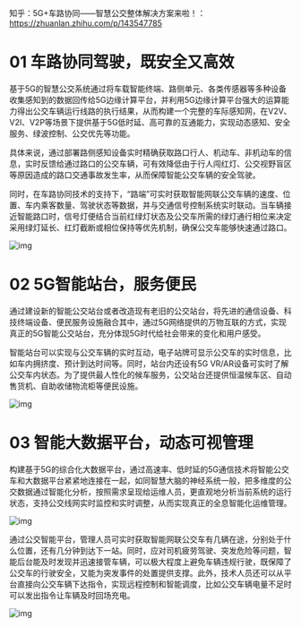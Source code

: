 知乎：5G+车路协同——智慧公交整体解决方案来啦！：https://zhuanlan.zhihu.com/p/143547785

# 01 车路协同驾驶，既安全又高效

基于5G的智慧公交系统通过将车载智能终端、路侧单元、各类传感器等多种设备收集感知到的数据回传给5G边缘计算平台，并利用5G边缘计算平台强大的运算能力得出公交车辆运行线路的执行结果，从而构建一个完整的车际感知网，在V2V、V2I、V2P等场景下提供基于5G低时延、高可靠的互通能力，实现动态感知、安全服务、绿波控制、公交优先等功能。

具体来说，通过部署路侧感知设备实时精确获取路口行人、机动车、非机动车的信息，实时反馈给通过路口的公交车辆，可有效降低由于行人闯红灯、公交视野盲区等原因造成的路口交通事故发生率，从而保障智能公交车辆的安全驾驶。

同时，在车路协同技术的支持下，“路端”可实时获取智能网联公交车辆的速度、位置、车内乘客数量、驾驶状态等数据，并与交通信号控制系统实时联动。当车辆接近智能路口时，信号灯便结合当前红绿灯状态及公交车所需的绿灯通行相位来决定采用绿灯延长、红灯截断或相位保持等优先机制，确保公交车能够快速通过路口。

![img](https://pic4.zhimg.com/80/v2-68e2cb2e518a3b10d139d92c9c885383_720w.jpg)

# 02 5G智能站台，服务便民

通过建设新的智能公交站台或者改造现有老旧的公交站台，将先进的通信设备、科技终端设备、便民服务设施融合其中，通过5G网络提供的万物互联的方式，实现真正的5G智能公交站台，充分体现5G时代给社会带来的变化和用户感受。

智能站台可以实现与公交车辆的实时互动，电子站牌可显示公交车的实时信息，比如车内拥挤度、预计到达时间等。同时，站台内还设有5G VR/AR设备可实时了解公交车内状态。为了提供最人性化的候车服务，公交站台还提供恒温候车区、自动售货机、自助收储物流柜等便民设施。

![img](https://pic2.zhimg.com/80/v2-863d25862ecc0297d85ba024caf61a0d_720w.jpg)

# 03 智能大数据平台，动态可视管理

构建基于5G的综合化大数据平台，通过高速率、低时延的5G通信技术将智能公交车和大数据平台紧紧地连接在一起，如同智慧大脑的神经系统一般，把多维度的公交数据通过智能化分析，按照需求呈现给运维人员，更直观地分析当前系统的运行状态，支持公交线网实时监控和实时调整，从而实现真正的全息智能化运维管理。

![img](https://pic3.zhimg.com/80/v2-4bb39f5a08ffa336c1a67817da2d9d9e_720w.jpg)

通过公交智能平台，管理人员可实时获取智能网联公交车有几辆在途，分别处于什么位置，还有几分钟到达下一站。同时，应对司机疲劳驾驶、突发危险等问题，智能后台能及时发现并迅速接管车辆，可以极大程度上避免车辆违规行驶，既保障了公交车的行驶安全，又能为突发事件的处置提供支撑。此外，技术人员还可以从平台直接向公交车辆下达指令，实现远程控制和智能调度，比如公交车辆电量不足时可以发出指令让车辆及时回场充电。

![img](https://pic4.zhimg.com/80/v2-4d33f0c4d091b4cef6905168a62f9b8f_720w.jpg)